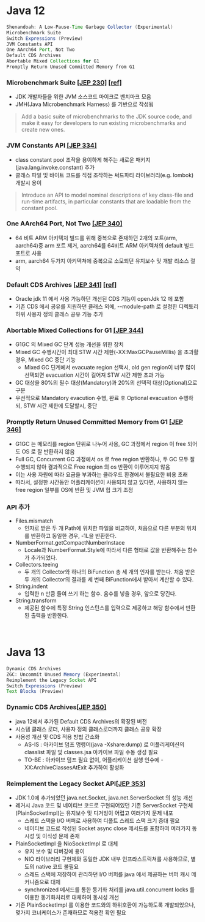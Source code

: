 # Java 12
```java
Shenandoah: A Low-Pause-Time Garbage Collector (Experimental)
Microbenchmark Suite
Switch Expressions (Preview)
JVM Constants API
One AArch64 Port, Not Two
Default CDS Archives
Abortable Mixed Collections for G1
Promptly Return Unused Committed Memory from G1
```

### Microbenchmark Suite [[JEP 230]](https://openjdk.java.net/jeps/230) [[ref]](https://blog.idrsolutions.com/2019/03/how-java-12-has-made-microbenchmarking-easier/)
* JDK 개발자들을 위한 JVM 소스코드 마이크로 벤치마크 모음
* JMH(Java Microbenchmark Harness) 를 기반으로 작성됨

> Add a basic suite of microbenchmarks to the JDK source code, and make it easy for developers to run existing microbenchmarks and create new ones.

### JVM Constants API [[JEP 334]](https://openjdk.java.net/jeps/334)
* class constant pool 조작을 용이하게 해주는 새로운 패키지(java.lang.invoke.constant) 추가
* 클래스 파일 및 바이트 코드를 직접 조작하는 써드파티 라이브러리(e.g. lombok) 개발시 용이

> Introduce an API to model nominal descriptions of key class-file and run-time artifacts, in particular constants that are loadable from the constant pool.

### One AArch64 Port, Not Two [[JEP 340]](https://openjdk.java.net/jeps/340)
* 64 비트 ARM 아키텍처 빌드를 위해 중복으로 존재하던 2개의 포트(arm, aarch64)중 arm 포트 제거, aarch64를 64비트 ARM 아키텍처의 default 빌드 포트로 사용
* arm, aarch64 두가지 아키텍쳐에 중복으로 소모되던 유지보수 및 개발 리소스 절약 

### Default CDS Archives [[JEP 341]](https://openjdk.java.net/jeps/341) [[ref]](https://dzone.com/articles/39-new-features-and-apis-in-jdk-12)
* Oracle jdk 11 에서 사용 가능하던 개선된 CDS 기능이 openJdk 12 에 포함
* 기존 CDS 에서 공유를 지원하던 클래스 외에, --module-path 로 설정한 디렉토리 하위 사용자 정의 클래스 공유 기능 추가

### Abortable Mixed Collections for G1 [[JEP 344]](https://openjdk.java.net/jeps/344)
* G1GC 의 Mixed GC 단계 성능 개선을 위한 장치
* Mixed GC 수행시간이 최대 STW 시간 제한(-XX:MaxGCPauseMillis) 을 초과활경우, Mixed GC 중단 기능
  * Mixed GC 딘계에서 evacuate region 선택시, old gen region이 너무 많이 선택되면 evacuation 시간이 길어져 STW 시간 제한 초과 가능
* GC 대상을 80%의 필수 대상(Mandatory)과 20%의 선택적 대상(Optional)으로 구분
* 우선적으로 Mandatory evacution 수행, 완료 후 Optional evacuation 수행하되, STW 시간 제한에 도달할시, 중단

### Promptly Return Unused Committed Memory from G1 [[JEP 346]](https://openjdk.java.net/jeps/346)
* G1GC 는 메모리를 region 단위로 나누어 사용, GC 과정에서 region 이 free 되어도 OS 로 잘 반환하지 않음
* Full GC, Concurrent GC 과정에서 os 로 free region 반환하나, 두 GC 모두 잘 수행되지 않아 결과적으로 Free region 의 os 반환이 이루어지지 않음  
* 이는 사용 자원에 따라 요금을 부과하는 클라우드 환경에서 불필요한 비용 초래 
* 따라서, 설정한 시간동안 어플리케이션이 사용되지 않고 있다면, 사용하지 않는 free region 일부를 OS에 반환 및 JVM 힙 크기 조정

### API 추가
* Files.mismatch
  * 인자로 받은 두 개 Path에 위치한 파일을 비교하여, 처음으로 다른 부분의 위치를 반환하고 동일한 경우, -1L을 반환한다.
* NumberFormat.getCompactNumberInstace
  * Locale과 NumberFormat.Style에 따라서 다른 형태로 값을 반환해주는 함수가 추가되었다.
* Collectors.teeing
  * 두 개의 Collector와 하나의 BiFunction 총 세 개의 인자를 받는다. 처음 받은 두 개의 Collector의 결과를 세 번째 BiFunction에서 받아서 계산할 수 있다.
* String.indent
  * 입력한 n 만큼 들여 쓰기 하는 함수. 음수를 넣을 경우, 앞으로 당긴다.
* String.transform
  * 제공된 함수에 특정 String 인스턴스를 입력으로 제공하고 해당 함수에서 반환된 출력을 반환한다.

<br>

# Java 13
```java
Dynamic CDS Archives
ZGC: Uncommit Unused Memory (Experimental)
Reimplement the Legacy Socket API
Switch Expressions (Preview)
Text Blocks (Preview)
```

### Dynamic CDS Archives[[JEP 350]](https://openjdk.java.net/jeps/350)
* java 12에서 추가된 Default CDS Archives의 확장된 버전
* 시스템 클래스 로더, 사용자 정의 클래스로더까지 클래스 공유 확장
* 사용성 개선 및 CDS 적용 방법 간소화
  * AS-IS : 아카이브 덤프 명령어(java -Xshare:dump) 로 어플리케이션의 classlist 파일 및 classes.jsa 아카이브 파일 수동 생성 필요
  * TO-BE : 아카이브 덤프 필요 없이, 어플리케이션 실행 인수에 -XX:ArchiveClassesAtExit 추가하여 활성화

### Reimplement the Legacy Socket API[[JEP 353]](https://openjdk.java.net/jeps/353)
* JDK 1.0에 추가되었던 java.net.Socket, java.net.ServerSocket 의 성능 개선
* 레거시 Java 코드 및 네이티브 코드로 구현되어있던 기존 ServerSocket 구현체(PlainSocketImpl)는 유지보수 및 디거빙이 어렵고 여러가지 문제 내포
  * 스레드 스택을 I/O 버퍼로 사용하여 디폴트 스레드 스택 크기 증대 필요
  * 네이티브 코드로 작성된 Socket async close 메서드를 포함하여 여러가지 동시성 및 이식성 문제 존재
* PlainSocketImpl 을 NioSocketImpl 로 대체
  * 유지 보수 및 디버깅에 용이
  * NIO 라이브러리 구현체와 동일한 JDK 내부 인프라스트럭쳐를 사용하므로, 별도의 native 코드 불필요
  * 스레드 스택에 저장하여 관리하던 I/O 버퍼를 java 에서 제공하는 버퍼 캐시 메커니즘으로 대체
  * synchronized 메서드를 통한 동기화 처리를  java.util.concurrent locks 를 이용한 동기화처리로 대체하여 동시성 개선
* 기존 PlainSocketImpl 를 이용한 코드와의 하위호환이 가능하도록 개발되었으나, 몇가지 코너케이스가 존재하므로 적용전 확인 필요